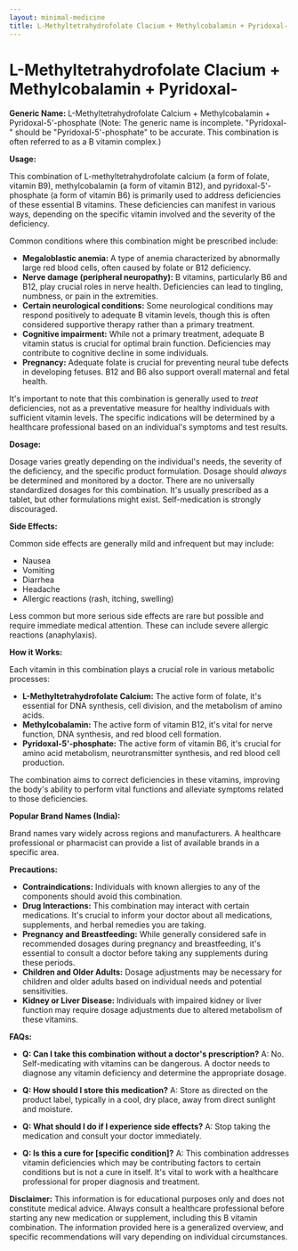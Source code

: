 ```yaml
---
layout: minimal-medicine
title: L-Methyltetrahydrofolate Clacium + Methylcobalamin + Pyridoxal-
---
```


# L-Methyltetrahydrofolate Clacium + Methylcobalamin + Pyridoxal-

**Generic Name:** L-Methyltetrahydrofolate Calcium + Methylcobalamin + Pyridoxal-5'-phosphate (Note:  The generic name is incomplete.  "Pyridoxal-" should be "Pyridoxal-5'-phosphate" to be accurate. This combination is often referred to as a B vitamin complex.)


**Usage:**

This combination of L-methyltetrahydrofolate calcium (a form of folate, vitamin B9), methylcobalamin (a form of vitamin B12), and pyridoxal-5'-phosphate (a form of vitamin B6) is primarily used to address deficiencies of these essential B vitamins.  These deficiencies can manifest in various ways, depending on the specific vitamin involved and the severity of the deficiency.  

Common conditions where this combination might be prescribed include:

* **Megaloblastic anemia:** A type of anemia characterized by abnormally large red blood cells, often caused by folate or B12 deficiency.
* **Nerve damage (peripheral neuropathy):**  B vitamins, particularly B6 and B12, play crucial roles in nerve health.  Deficiencies can lead to tingling, numbness, or pain in the extremities.
* **Certain neurological conditions:** Some neurological conditions may respond positively to adequate B vitamin levels, though this is often considered supportive therapy rather than a primary treatment.
* **Cognitive impairment:** While not a primary treatment, adequate B vitamin status is crucial for optimal brain function. Deficiencies may contribute to cognitive decline in some individuals.
* **Pregnancy:**  Adequate folate is crucial for preventing neural tube defects in developing fetuses.  B12 and B6 also support overall maternal and fetal health.

It's important to note that this combination is generally used to *treat* deficiencies, not as a preventative measure for healthy individuals with sufficient vitamin levels.  The specific indications will be determined by a healthcare professional based on an individual's symptoms and test results.



**Dosage:**

Dosage varies greatly depending on the individual's needs, the severity of the deficiency, and the specific product formulation.  Dosage should *always* be determined and monitored by a doctor.  There are no universally standardized dosages for this combination. It's usually prescribed as a tablet, but other formulations might exist.  Self-medication is strongly discouraged.


**Side Effects:**

Common side effects are generally mild and infrequent but may include:

* Nausea
* Vomiting
* Diarrhea
* Headache
* Allergic reactions (rash, itching, swelling)

Less common but more serious side effects are rare but possible and require immediate medical attention.  These can include severe allergic reactions (anaphylaxis).


**How it Works:**

Each vitamin in this combination plays a crucial role in various metabolic processes:

* **L-Methyltetrahydrofolate Calcium:** The active form of folate, it's essential for DNA synthesis, cell division, and the metabolism of amino acids.
* **Methylcobalamin:**  The active form of vitamin B12, it's vital for nerve function, DNA synthesis, and red blood cell formation.
* **Pyridoxal-5'-phosphate:** The active form of vitamin B6, it's crucial for amino acid metabolism, neurotransmitter synthesis, and red blood cell production.

The combination aims to correct deficiencies in these vitamins, improving the body's ability to perform vital functions and alleviate symptoms related to those deficiencies.



**Popular Brand Names (India):**

Brand names vary widely across regions and manufacturers.  A healthcare professional or pharmacist can provide a list of available brands in a specific area.



**Precautions:**

* **Contraindications:** Individuals with known allergies to any of the components should avoid this combination.
* **Drug Interactions:**  This combination may interact with certain medications. It's crucial to inform your doctor about all medications, supplements, and herbal remedies you are taking.
* **Pregnancy and Breastfeeding:** While generally considered safe in recommended dosages during pregnancy and breastfeeding,  it's essential to consult a doctor before taking any supplements during these periods.
* **Children and Older Adults:** Dosage adjustments may be necessary for children and older adults based on individual needs and potential sensitivities.
* **Kidney or Liver Disease:**  Individuals with impaired kidney or liver function may require dosage adjustments due to altered metabolism of these vitamins.


**FAQs:**

* **Q: Can I take this combination without a doctor's prescription?** A: No. Self-medicating with vitamins can be dangerous.  A doctor needs to diagnose any vitamin deficiency and determine the appropriate dosage.

* **Q: How should I store this medication?** A: Store as directed on the product label, typically in a cool, dry place, away from direct sunlight and moisture.

* **Q: What should I do if I experience side effects?** A: Stop taking the medication and consult your doctor immediately.

* **Q: Is this a cure for [specific condition]?** A: This combination addresses vitamin deficiencies which may be contributing factors to certain conditions but is not a cure in itself. It's vital to work with a healthcare professional for proper diagnosis and treatment.


**Disclaimer:** This information is for educational purposes only and does not constitute medical advice. Always consult a healthcare professional before starting any new medication or supplement, including this B vitamin combination.  The information provided here is a generalized overview, and specific recommendations will vary depending on individual circumstances.
